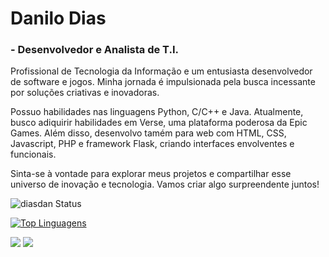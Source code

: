 # Danilo Dias 

### - Desenvolvedor e Analista de T.I. 

Profissional de Tecnologia da Informação e um entusiasta desenvolvedor de software e jogos. Minha jornada é impulsionada pela busca incessante por soluções criativas e inovadoras.

Possuo habilidades nas linguagens Python, C/C++ e Java. Atualmente, busco adiquirir habilidades em Verse, uma plataforma poderosa da Epic Games. 
Além disso, desenvolvo tamém para web com HTML, CSS, Javascript, PHP e framework Flask, criando interfaces envolventes e funcionais.

Sinta-se à vontade para explorar meus projetos e compartilhar esse universo de inovação e tecnologia. Vamos criar algo surpreendente juntos!

![diasdan Status](https://github-readme-stats.vercel.app/api?username=diasdan&&theme=chartreuse-dark&show_icons=true&show_icons=true)

[![Top Linguagens](https://github-readme-stats.vercel.app/api/top-langs/?username=diasdan&layout=compact&theme=chartreuse-dark)](https://github.com/anuraghazra/github-readme-stats)

<a href="https://www.linkedin.com/in/danilo-de-medeiros-dias" target="_blank"><img src="https://img.shields.io/badge/Linkedin-blue?style=for-the-badge&logo=linkedin" target="_blank"></a> <a href="https://diasdan.github.io/site/index.html" target="_blank"><img src="https://img.shields.io/badge/-Portfolio-lightgrey?style=for-the-badge&logo=github" target="_blank"></a>
